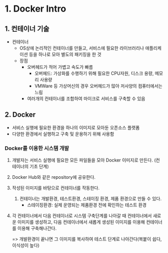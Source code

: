 # 1. Docker Intro

## 1. 컨테이너 기술

- 컨테이너
  - OS상에 논리적인 컨테이너를 만들고, 서비스에 필요한 라이브러리나 애플리케이션 등을 하나로 모아 별도의 패키징을 한 것
  - 장점
    - 오버헤드가 적어 가볍고 속도가 빠름
      - 오버헤드: 가상화를 수행하기 위해 필요한 CPU자원, 디스크 용량, 메모리 사용량
      - VMWare 등 가상머신의 경우 오버헤드가 많아 저사양의 컴퓨터에서는 느림
    - 여러개의 컨테이너를 조합하여 마이크로 서비스를 구축할 수 있음

## 2. Docker

- 서비스 실행에 필요한 환경을 하나의 이미지로 모아둔 오픈소스 플랫폼
- 다양한 환경에서 실행하고 구축 및 운용하기 위해 사용함

### Docker를 이용한 시스템 개발

1. 개발자는 서비스 실행에 필요한 모든 파일들을 모아 Docker 이미지로 만든다. (컨테이너의 기초 단계)

2. Docker Hub와 같은 repository에 공유한다.

3. 작성된 이미지를 바탕으로 컨테이너를 작동한다.

   1. 컨테이너는 개발환경, 테스트환경, 스테이징 환경, 제품 환경으로 만들 수 있다.
      - 스테이징환경: 실제 운영되는 제품환경 전에 확인하는 테스트 환경

4. 각 컨테이너에서 다음 컨테이너로 시스템 구축단계를 나아갈 때 컨테이너에서 새로운 이미지를 생성하고, 다음 컨테이너에서 새롭게 생성된 이미지를 이용해 컨테이너를 이용해 구축해나간다.

   => 개발환경이 끝나면 그 이미지를 복사하여 테스트 단계로 나아간다(복붙이 쉽다, 이식성이 높다)